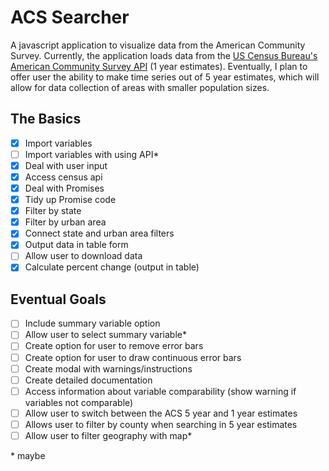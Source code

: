 # ACS Searcher

A javascript application to visualize data from the American Community Survey. Currently, the application loads data from the [US Census Bureau's American Community Survey API](https://www.census.gov/data/developers/data-sets/acs-1year.html) (1 year estimates). Eventually, I plan to offer user the ability to make time series out of 5 year estimates, which will allow for data collection of areas with smaller population sizes.

## The Basics
- [x] Import variables
- [ ] Import variables with using API*
- [x] Deal with user input
- [x] Access census api
- [x] Deal with Promises
- [x] Tidy up Promise code
- [x] Filter by state
- [x] Filter by urban area
- [x] Connect state and urban area filters
- [x] Output data in table form
- [ ] Allow user to download data
- [x] Calculate percent change (output in table)

## Eventual Goals
- [ ] Include summary variable option
- [ ] Allow user to select summary variable*
- [ ] Create option for user to remove error bars
- [ ] Create option for user to draw continuous error bars
- [ ] Create modal with warnings/instructions
- [ ] Create detailed documentation
- [ ] Access information about variable comparability (show warning if variables not comparable)
- [ ] Allow user to switch between the ACS 5 year and 1 year estimates
- [ ] Allows user to filter by county when searching in 5 year estimates
- [ ] Allow user to filter geography with map*

\* maybe
